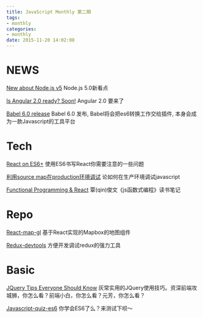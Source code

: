 ```yaml
---
title: JavaScript Monthly 第二期
tags:
- monthly
categories:
- monthly
date: 2015-11-20 14:02:08
---
```

# NEWS

[New about Node.js v5](http://azzfun.us12.list-manage1.com/track/click?u=a172c6619bdec9e40bef3dbd5&id=133f4aa4b9&e=06daca7060)
Node.js 5.0新看点

[Is Angular 2.0 ready? Soon!](http://azzfun.us12.list-manage.com/track/click?u=a172c6619bdec9e40bef3dbd5&id=2416c4aa21&e=06daca7060)
Angular 2.0 要来了

[Babel 6.0 release](http://azzfun.us12.list-manage.com/track/click?u=a172c6619bdec9e40bef3dbd5&id=4f10275eb3&e=06daca7060)
Babel 6.0 发布, Babel将会把es6转换工作交给插件, 本身会成为一款Javascript的工具平台

<!-- more -->

# Tech

[React on ES6+](http://azzfun.us12.list-manage2.com/track/click?u=a172c6619bdec9e40bef3dbd5&id=d4ddd21380&e=06daca7060)
使用ES6书写React你需要注意的一些问题

[利用source map在production环境调试](http://azzfun.us12.list-manage.com/track/click?u=a172c6619bdec9e40bef3dbd5&id=3f0e250228&e=06daca7060)
论如何在生产环境调试javascript

[Functional Programming & React](http://azzfun.us12.list-manage.com/track/click?u=a172c6619bdec9e40bef3dbd5&id=3b0628aeeb&e=06daca7060)
覃(qin)俊文《js函数式编程》读书笔记

# Repo

[React-map-gl](http://azzfun.us12.list-manage1.com/track/click?u=a172c6619bdec9e40bef3dbd5&id=8aca49a1aa&e=06daca7060)
基于React实现的Mapbox的地图组件

[Redux-devtools](http://azzfun.us12.list-manage2.com/track/click?u=a172c6619bdec9e40bef3dbd5&id=58a3355982&e=06daca7060)
方便开发调试redux的强力工具

# Basic

[JQuery Tips Everyone Should Know](http://azzfun.us12.list-manage1.com/track/click?u=a172c6619bdec9e40bef3dbd5&id=87fdb02414&e=06daca7060)
灰常实用的JQuery使用技巧。资深前端攻城狮，你怎么看？前端小白，你怎么看？元芳，你怎么看？

[Javascript-quiz-es6](http://azzfun.us12.list-manage.com/track/click?u=a172c6619bdec9e40bef3dbd5&id=4297b47732&e=06daca7060)
你学会ES6了么？来测试下呗～

